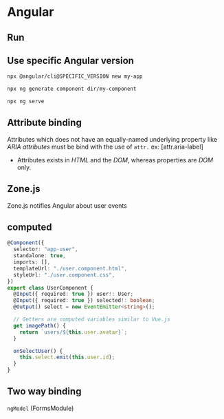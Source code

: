 # Angular

## Run

## Use specific Angular version

```sh
npx @angular/cli@SPECIFIC_VERSION new my-app
```

```sh
npx ng generate component dir/my-component
```

```sh
npx ng serve
```

## Attribute binding

Attributes which does not have an equally-named underlying property like _ARIA attributes_ must be bind with the use of `attr.` ex: [attr.aria-label]

- Attributes exists in _HTML_ and the _DOM_, whereas properties are _DOM_ only.

## Zone.js

Zone.js notifies Angular about user events

## computed

```ts
@Component({
  selector: "app-user",
  standalone: true,
  imports: [],
  templateUrl: "./user.component.html",
  styleUrl: "./user.component.css",
})
export class UserComponent {
  @Input({ required: true }) user!: User;
  @Input({ required: true }) selected!: boolean;
  @Output() select = new EventEmitter<string>();

  // Getters are computed variables similar to Vue.js
  get imagePath() {
    return `users/${this.user.avatar}`;
  }

  onSelectUser() {
    this.select.emit(this.user.id);
  }
}
```

## Two way binding

`ngModel` (FormsModule)
